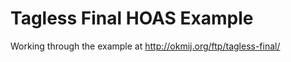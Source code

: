 Tagless Final HOAS Example
===========================


Working through the example at
http://okmij.org/ftp/tagless-final/




